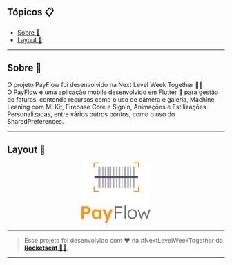 <h2>Tópicos 📋</h2>

   <p>
   
   - [Sobre 📖](#sobre-)
   - [Layout 🎨](#layout-)

   </p>

---

<h2>Sobre 📖</h2>
   
<p>
   O projeto PayFlow foi desenvolvido na Next Level Week Together 💜💚. <br>
   O PayFlow é uma aplicação mobile desenvolvido em Flutter 💙 para gestão de faturas, contendo recursos como o uso de câmera e galeria, Machine Leaning com MLKit, Firebase Core e SignIn, Animações e Estilizações Personalizadas, entre vários outros pontos, como o uso do SharedPreferences. <br>
</p>

---

<h2>Layout 🎨</h2>

   <p align="center">
      <img alt="PayFlow" title="PayFlow" src="https://github.com/joaoleocadio/PayFlow/blob/master/assets/images/logofull.png" />
   </p>
   
   ---

   >Esse projeto foi desenvolvido com ❤️ na #NextLevelWeekTogether da **[Rocketseat  💜🚀](https://rocketseat.com.br/)**.<br> 

---

